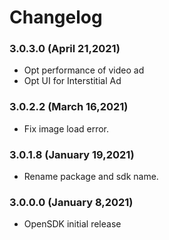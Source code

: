 # Changelog


### 3.0.3.0 (April 21,2021)

- Opt performance of video ad
- Opt UI for Interstitial Ad

### 3.0.2.2 (March 16,2021)

- Fix image load error.


### 3.0.1.8 (January 19,2021)

- Rename package and sdk name.


### 3.0.0.0 (January 8,2021)

- OpenSDK initial release
